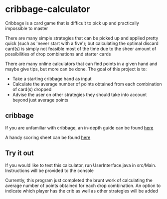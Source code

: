 # cribbage-calculator

Cribbage is a card game that is difficult to pick up and practically impossible to master

There are many simple strategies that can be picked up and applied pretty quick (such as 'never start with a five'); but calculating the optimal discard card(s) is simply not feasible most of the time due to the sheer amount of possibilities of drop combinations and starter cards

There are many online calculators that can find points in a given hand and maybe give tips, but more can be done. The goal of this project is to:
* Take a starting cribbage hand as input
* Calculate the average number of points obtained from each combination of card(s) dropped
* Advise the user on other strategies they should take into account beyond just average points

## cribbage ##

If you are unfamiliar with cribbage, an in-depth guide can be found [here](https://bicyclecards.com/how-to-play/cribbage/)

A handy scoring sheet can be found [here](https://i.pinimg.com/originals/f8/c8/82/f8c8821f3094d75847767e61bc54319d.png)

## Try it out ##

If you would like to test this calculator, run UserInterface.java in src/Main. Instructions will be provided to the console

Currently, this program just completed the brunt work of calculating the average number of points obtained for each drop combination. An option to indicate which player has the crib as well as other strategies will be added
